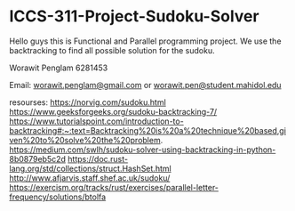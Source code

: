 # ICCS-311-Project-Sudoku-Solver

Hello guys this is Functional and Parallel programming project. We use the backtracking to find all possible solution for the sudoku.

Worawit Penglam 6281453

Email: worawit.penglam@gmail.com or worawit.pen@student.mahidol.edu

resourses:
https://norvig.com/sudoku.html
https://www.geeksforgeeks.org/sudoku-backtracking-7/ 
https://www.tutorialspoint.com/introduction-to-backtracking#:~:text=Backtracking%20is%20a%20technique%20based,given%20to%20solve%20the%20problem. 
https://medium.com/swlh/sudoku-solver-using-backtracking-in-python-8b0879eb5c2d 
https://doc.rust-lang.org/std/collections/struct.HashSet.html 
http://www.afjarvis.staff.shef.ac.uk/sudoku/ 
https://exercism.org/tracks/rust/exercises/parallel-letter-frequency/solutions/btolfa 


